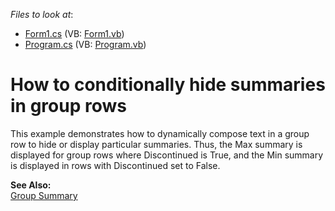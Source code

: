 <!-- default file list -->
*Files to look at*:

* [Form1.cs](./CS/ConditionallyHideSumsInGroupRows/Form1.cs) (VB: [Form1.vb](./VB/ConditionallyHideSumsInGroupRows/Form1.vb))
* [Program.cs](./CS/ConditionallyHideSumsInGroupRows/Program.cs) (VB: [Program.vb](./VB/ConditionallyHideSumsInGroupRows/Program.vb))
<!-- default file list end -->
# How to conditionally hide summaries in group rows


<p>This example demonstrates how to dynamically compose text in a group row to hide or display particular summaries. Thus, the Max summary is displayed for group rows where Discontinued is True, and the Min summary is displayed in rows with Discontinued set to False.</p><p><strong>See Also:</strong><br />
<a href="http://documentation.devexpress.com/#WindowsForms/CustomDocument700">Group Summary</a></p>

<br/>


